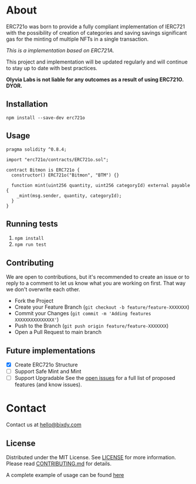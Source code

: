 # About

ERC721o was born to provide a fully compliant implementation of IERC721 with the possibility of creation of categories and saving savings significant gas for the minting of multiple NFTs in a single transaction.

_This is a implementation based on ERC721A._

This project and implementation will be updated regularly and will continue to stay up to date with best practices.

**Olyvia Labs is not liable for any outcomes as a result of using ERC721O. DYOR.**

## Installation

`npm install --save-dev erc721o`

## Usage

```sol
pragma solidity ^0.8.4;

import "erc721o/contracts/ERC721o.sol";

contract Bitmon is ERC721o {
  constructor() ERC721o("Bitmon", "BTM") {}

  function mint(uint256 quantity, uint256 categoryId) external payable {
    _mint(msg.sender, quantity, categoryId);
  }
}

```

## Running tests

1. `npm install`
2. `npm run test`

## Contributing

We are open to contributions, but it's recommended to create an issue or to reply to a comment to let us know what you are working on first. That way we don't overwrite each other.

- Fork the Project
- Create your Feature Branch (`git checkout -b feature/feature-XXXXXXX`)
- Commit your Changes (`git commit -m 'Adding features XXXXXXXXXXXXXXX'`)
- Push to the Branch (`git push origin feature/feature-XXXXXXX`)
- Open a Pull Request to main branch

## Future implementations

- [x] Create ERC721o Structure
- [ ] Support Safe Mint and Mint
- [ ] Support Upgradable
      See the [open issues](https://github.com/olyvialabs/ERC721o/issues) for a full list of proposed features (and know issues).

# Contact

Contact us at hello@bixdy.com

## License

Distributed under the MIT License. See [LICENSE](./LICENSE.md) for more information.
Please read [CONTRIBUTING.md](./CONTRIBUTING.md) for details.

A complete example of usage can be found [here](https://github.com/olyvialabs/ERC721o/blob/main/contracts/mock/ERC721oMock.sol)
